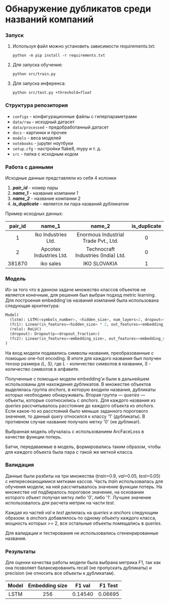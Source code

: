 # Обнаружение дубликатов среди названий компаний

### Запуск
1. Используя файл можно установить зависимости requirements.txt:

   <code>python -m pip install -r requirements.txt</code>

2. Для запуска обучения:

   <code>python src/train.py</code>
3. Для запуска инференса:
   
   <code>python src/test.py +threshold=<i>float</i></code>

### Структура репозитория
* <code>configs</code> - конфигурационные файлы с гиперпараметрами
* <code>data/raw</code> - исходный датасет
* <code>data/processed</code> - предобработанный датасет
* <code>docs</code> - картинки и прочее
* <code>models</code> - веса моделей
* <code>notebooks</code> - jupyter ноутбуки
* <code>setup.cfg</code> - настройки flake8, mypy и т. д.
* <code>src</code> - папка с исходным кодом

### Работа с данными
Исходные данные представляли из себя 4 колонки 
1. ***pair_id*** - номер пары
2. ***name_1*** - название компании 1
3. ***name_2*** - название компании 2
4. ***is_duplicate*** - является ли пара названий дубликатом 

Пример исходных данных:

| pair_id | name_1 | name_2 | is_duplicate |
| :-----: | :----: |:-----: | :----------: |
| 1 | Iko Industries Ltd. | Enormous Industrial Trade Pvt., Ltd. | 0 |
| 2 | Apcotex Industries Ltd. | Technocraft Industries (India) Ltd. | 0 |
| 381870 | iko sales | IKO SLOVAKIA | 1 |

### Модель
Из-за того что в данном задаче множество классов объектов не является конечным, для решения был выбран подход metric learning.
Для построения embedding'ов названий компаний была использована следующая архитектура:
```python
Model(
  (lstm): LSTM(<symbols_number>, <hidden_size>, num_layers=2, dropout=<dropout_fraction>, bidirectional=True)
  (fc1): Linear(in_features=<hidden_size> * 2, out_features=<embedding_size> * 2, bias=True)
  (relu): ReLU()
  (dropout): Dropout(p=<dropout_fraction>)
  (fc2): Linear(in_features=<embedding_size>, out_features=<embedding_size> * 2, bias=True)
)
```
На вход модели подавались символы названия, преобразованные с помощью one-hot encoding.
В итоге для каждого названия был получен тензор размера <i>(L, S)</i>,
где <i>L</i> - количество символов в названии, <i>S</i> - количество символов в алфавите.

Полученные с помощью модели embedding'и были в дальнейшем использованы для нахождения дубликатов.
В множестве объектов выделялась группа <i>anchors</i>, в которую входили названия, дубликаты которых необходимо обнаруживать.
Вторая группа — <i>queries</i> — объекты, которые соотносились с <i>anchors</i>.
Для каждого названия из <i>queries</i> рассчитывалось расстояние до каждого объекта из <i>anchors</i>.
Если какое-то из расстояний было меньше заданного порогового значения, то данный <i>query</i> относился к классу '1' (дубликаты).
В противном случае название получало метку '0' (не дубликат).

Выбранная модель обучалась с использованием ArcFaceLoss в качестве функции потерь.

Батчи, передаваемые в модель, формировались таким образом, чтобы для каждого объекта была пара с такой же меткой класса.

### Валидация
Данные были разбиты на три множества (<i>train</i>=0.9, <i>val</i>=0.05, <i>test</i>=0.05) с непересекающимися метками кассов.
Часть <i>train</i> использовалась для обучения модели, на ней рассчитывалось значение функции потерь.
На множестве <i>val</i> подбиралось пороговое значение, на основании которого объект получал метку либо '0', либо '1'.
Лучшее значение использовалось для расчета метрик на части <i>test</i>.

Каждая из частей <i>val</i> и <i>test</i> делилась на <i>queries</i> и <i>anchors</i> следующим образом:
в <i>anchors</i> добавлялось по одному объекту каждого класса, мощность которых >= 2,
все остальные объекты помещались в <i>queries</i>.

Для валидации и тестирования не использовались сгененрированные названия.


### Результаты
Для оценки качества работы модели была выбрана метрика F1, так как она позволяет балансированить
recall (не пропускать дубликаты) и precision (не относить все объекты к дубликатам).

| Model      | Embedding size  | F1 val     | F1 Test      |
| :--------: | :-------------: | :--------: | :----------: |
| LSTM       | 256             | 0.14540    | 0.06695      |
